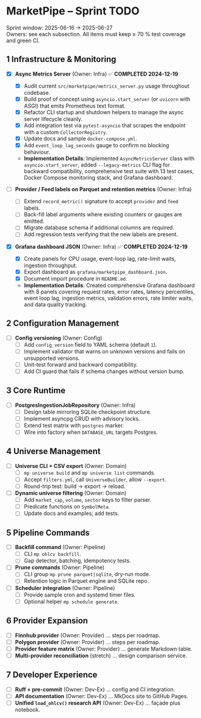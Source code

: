 # MarketPipe – Sprint TODO  
Sprint window: 2025-06-16 → 2025-06-27  
Owners: see each subsection. All items must keep ≥ 70 % test coverage and green CI.

## 1  Infrastructure & Monitoring
- [x] **Async Metrics Server** (Owner: Infra) ✅ **COMPLETED 2024-12-19**
  - [x] Audit current `src/marketpipe/metrics_server.py` usage throughout codebase.  
  - [x] Build proof of concept using `asyncio.start_server` (or `uvicorn` with ASGI) that emits Prometheus text format.  
  - [x] Refactor CLI startup and shutdown helpers to manage the async server lifecycle cleanly.  
  - [x] Add integration test via `pytest-asyncio` that scrapes the endpoint with a custom `CollectorRegistry`.  
  - [x] Update docs and sample `docker-compose.yml`.  
  - [x] Add `event_loop_lag_seconds` gauge to confirm no blocking behaviour.  
  - **Implementation Details**: Implemented `AsyncMetricsServer` class with `asyncio.start_server`, added `--legacy-metrics` CLI flag for backward compatibility, comprehensive test suite with 13 test cases, Docker Compose monitoring stack, and Grafana dashboard.

- [ ] **Provider / Feed labels on Parquet and retention metrics** (Owner: Infra)  
  - [ ] Extend `record_metric()` signature to accept `provider` and `feed` labels.  
  - [ ] Back-fill label arguments where existing counters or gauges are emitted.  
  - [ ] Migrate database schema if additional columns are required.  
  - [ ] Add regression tests verifying that the new labels are present.  

- [x] **Grafana dashboard JSON** (Owner: Infra) ✅ **COMPLETED 2024-12-19**
  - [x] Create panels for CPU usage, event-loop lag, rate-limit waits, ingestion throughput.  
  - [x] Export dashboard as `grafana/marketpipe_dashboard.json`.  
  - [x] Document import procedure in `README.md`.
  - **Implementation Details**: Created comprehensive Grafana dashboard with 8 panels covering request rates, error rates, latency percentiles, event loop lag, ingestion metrics, validation errors, rate limiter waits, and data quality tracking.

## 2  Configuration Management
- [ ] **Config versioning** (Owner: Config)  
  - [ ] Add `config_version` field to YAML schema (default `1`).  
  - [ ] Implement validator that warns on unknown versions and fails on unsupported versions.  
  - [ ] Unit-test forward and backward compatibility.  
  - [ ] Add CI guard that fails if schema changes without version bump.

## 3  Core Runtime
- [ ] **PostgresIngestionJobRepository** (Owner: Infra)  
  - [ ] Design table mirroring SQLite checkpoint structure.  
  - [ ] Implement asyncpg CRUD with advisory locks.  
  - [ ] Extend test matrix with `postgres` marker.  
  - [ ] Wire into factory when `DATABASE_URL` targets Postgres.

## 4  Universe Management
- [ ] **Universe CLI + CSV export** (Owner: Domain)  
  - [ ] `mp universe build` and `mp universe list` commands.  
  - [ ] Accept `filters.yml`, call `UniverseBuilder`, allow `--export`.  
  - [ ] Round-trip test: build → export → reload.

- [ ] **Dynamic universe filtering** (Owner: Domain)  
  - [ ] Add `market_cap`, `volume`, `sector` keys to filter parser.  
  - [ ] Predicate functions on `SymbolMeta`.  
  - [ ] Update docs and examples; add tests.

## 5  Pipeline Commands
- [ ] **Backfill command** (Owner: Pipeline)  
  - [ ] CLI `mp ohlcv backfill`.  
  - [ ] Gap detector, batching, idempotency tests.  

- [ ] **Prune commands** (Owner: Pipeline)  
  - [ ] CLI group `mp prune parquet|sqlite`, dry-run mode.  
  - [ ] Retention logic in Parquet engine and SQLite repo.  

- [ ] **Scheduler integration** (Owner: Pipeline)  
  - [ ] Provide sample cron and systemd timer files.  
  - [ ] Optional helper `mp schedule generate`.

## 6  Provider Expansion
- [ ] **Finnhub provider** (Owner: Provider) … steps per roadmap.  
- [ ] **Polygon provider** (Owner: Provider) … steps per roadmap.  
- [ ] **Provider feature matrix** (Owner: Provider) … generate Markdown table.  
- [ ] **Multi-provider reconciliation** (stretch) … design comparison service.

## 7  Developer Experience
- [ ] **Ruff + pre-commit** (Owner: Dev-Ex) … config and CI integration.  
- [ ] **API documentation** (Owner: Dev-Ex) … MkDocs site to GitHub Pages.  
- [ ] **Unified `load_ohlcv()` research API** (Owner: Dev-Ex) … façade plus notebook.
